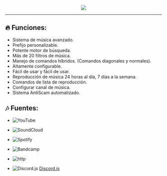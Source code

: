 <center><img src="https://capsule-render.vercel.app/api?type=waving&color=gradient&height=200&section=header&text=GoodFlyMusic&fontSize=80&fontAlignY=35&animation=twinkling&fontColor=gradient" /></center>
<hr>

## 🔥 Funciones:

- Sistema de música avanzado.
- Prefijo personalizable.
- Potente motor de búsqueda.
- Más de 20 filtros de música.
- Manejo de comandos híbridos. (Comandos diagonales y normales).
- Altamente configurable.
- Fácil de usar y fácil de usar.
- Reproducción de música 24 horas al día, 7 días a la semana.
- Comandos de lista de reproducción.
- Configurar canal de música.
- Sistema AntiScam automatizado.

## 🎶 Fuentes:

-   ![YouTube](https://img.shields.io/badge/YouTube-FF0000?style=plastic&logo=youtube&logoColor=white)
-   ![SoundCloud](https://img.shields.io/badge/SoundCloud-FF3300?style=plastic&logo=soundcloud&logoColor=white)
-   ![Spotify](https://img.shields.io/badge/Spotify-1ED760?style=plastic&logo=spotify&logoColor=white)
-   ![Bandcamp](https://img.shields.io/badge/Bandcamp-629AA9?style=plastic&logo=bandcamp&logoColor=white)
-   ![http](https://img.shields.io/badge/http-FFA500?style=plastic&logo=http&logoColor=white)

-   ![Discord.js](https://img.shields.io/badge/Discord.js-7289DA?style=for-the-badge&logo=discord&logoColor=white) [Discord.js](https://discord.js.org/#/)

